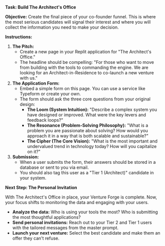 
**Task: Build The Architect's Office**

**Objective:** Create the final piece of your co-founder funnel. This is where the most serious candidates will signal their interest and where you will collect the information you need to make your decision.

**Instructions:**

1.  **The Pitch:**
    *   Create a new page in your Replit application for "The Architect's Office."
    *   The headline should be compelling: "For those who want to move from building with the tools to commanding the engine. We are looking for an Architect-in-Residence to co-launch a new venture with us."
2.  **The Application Form:**
    *   Embed a simple form on this page. You can use a service like Typeform or create your own.
    *   The form should ask the three core questions from your original design:
        *   **The Loom (System Intuition):** "Describe a complex system you have designed or improved. What were the key levers and feedback loops?"
        *   **The Resonance (Problem-Solving Philosophy):** "What is a problem you are passionate about solving? How would you approach it in a way that is both scalable and sustainable?"
        *   **The Cipher (The Core Vision):** "What is the most important and undervalued trend in technology today? How will you capitalize on it?"
3.  **Submission:**
    *   When a user submits the form, their answers should be stored in a database or sent to you via email.
    *   You should also tag this user as a "Tier 1 (Architect)" candidate in your system.

**Next Step: The Personal Invitation**

With The Architect's Office in place, your Venture Forge is complete. Now, your focus shifts to monitoring the data and engaging with your users.

*   **Analyze the data:** Who is using your tools the most? Who is submitting the most thoughtful applications?
*   **Send personal invitations:** Reach out to your Tier 2 and Tier 1 users with the tailored messages from the master prompt.
*   **Launch your next venture:** Select the best candidate and make them an offer they can't refuse.
